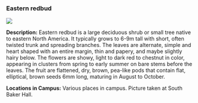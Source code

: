 ###  Eastern redbud

![](http://www.astro.princeton.edu/~ruixu/fig/Redbud1.jpg)

**Description:** Eastern redbud is a large deciduous shrub or small tree native to eastern North America.  It typically grows to 6-9m tall with short, often twisted trunk and spreading branches. The leaves are alternate, simple and heart shaped with an entire margin, thin and papery, and maybe slightly hairy below.  The flowers are showy, light to dark red to chestnut in color, appearing in clusters from spring to early summer on bare stems before the leaves. The fruit are flattened, dry, brown, pea-like pods that contain flat, elliptical, brown seeds 6mm long, maturing in August to October. 

**Locations in Campus:** Various places in campus. Picture taken at South Baker Hall.
